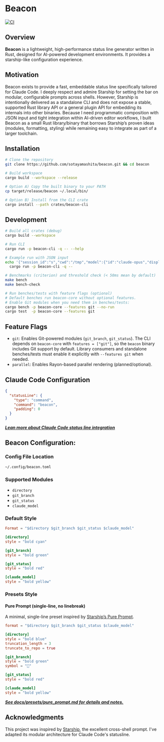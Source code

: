 # Beacon

[![CI](https://github.com/sotayamashita/beacon/actions/workflows/ci.yml/badge.svg)](https://github.com/sotayamashita/beacon/actions/workflows/ci.yml)

## Overview
<!-- LLM Instructions: Update @specs/project.md when you change this section -->

**Beacon** is a lightweight, high-performance status line generator written in Rust, designed for AI-powered development environments. It provides a starship-like configuration experience.

## Motivation

Beacon exists to provide a fast, embeddable status line specifically tailored for Claude Code. I deeply respect and admire Starship for setting the bar on modular, configurable prompts across shells. However, Starship is intentionally delivered as a standalone CLI and does not expose a stable, supported Rust library API or a general plugin API for embedding its internals into other binaries. Because I need programmatic composition with JSON input and tight integration within AI-driven editor workflows, I built Beacon as a small Rust library/binary that borrows Starship’s proven ideas (modules, formatting, styling) while remaining easy to integrate as part of a larger toolchain.

## Installation

```bash
# Clone the repository
git clone https://github.com/sotayamashita/beacon.git && cd beacon

# Build workspace
cargo build --workspace --release

# Option A) Copy the built binary to your PATH
cp target/release/beacon ~/.local/bin/

# Option B) Install from the CLI crate
cargo install --path crates/beacon-cli
```

## Development

```bash
# Build all crates (debug)
cargo build --workspace

# Run CLI
cargo run -p beacon-cli -q -- --help

# Example run with JSON input
echo '{"session_id":"s","cwd":"/tmp","model":{"id":"claude-opus","display_name":"Opus"}}' | \
  cargo run -p beacon-cli -q --

# Benchmarks (criterion) and threshold check (< 50ms mean by default)
make bench
make bench-check

# Run benches/tests with feature flags (optional)
# Default benches run beacon-core without optional features.
# Enable Git modules when you need them in benches/tests:
cargo bench -p beacon-core --features git --no-run
cargo test  -p beacon-core --features git
```

## Feature Flags

- `git`: Enables Git-powered modules (`git_branch`, `git_status`). The CLI depends on
  `beacon-core` with `features = ["git"]`, so the `beacon` binary includes Git support by default.
  Library consumers and standalone benches/tests must enable it explicitly with
  `--features git` when needed.
- `parallel`: Enables Rayon-based parallel rendering (planned/optional).

## Claude Code Configuration

```json
{
  "statusLine": {
    "type": "command",
    "command": "beacon",
    "padding": 0
  }
}
```

_**[Lean more about Claude Code status line integration](https://docs.anthropic.com/en/docs/claude-code/statusline)**_

## Beacon Configuration:

### Config File Location

```bash
~/.config/beacon.toml
```

### Supported Modules

- `directory`
- `git_branch`
- `git_status`
- `claude_model`

### Default Style

```toml
Format = "$directory $git_branch $git_status $claude_model"

[directory]
style = "bold cyan"

[git_branch]
style = "bold green"

[git_status]
style = "bold red"

[claude_model]
style = "bold yellow"
```

### Presets Style

#### Pure Prompt (single-line, no linebreak)

A minimal, single-line preset inspired by [Starship’s Pure Prompt](https://starship.rs/presets/pure_prompt).

```toml
format = "$directory $git_branch $git_status $claude_model"

[directory]
style = "bold blue"
truncation_length = 3
truncate_to_repo = true

[git_branch]
style = "bold green"
symbol = ""

[git_status]
style = "bold red"

[claude_model]
style = "bold yellow"
```

_**[See docs/presets/pure_prompt.md for details and notes.](docs/presets/pure_prompt.md)**_

## Acknowledgments

This project was inspired by [Starship](https://starship.rs/), the excellent cross-shell prompt. I've adapted its modular architecture for Claude Code's statusline.
